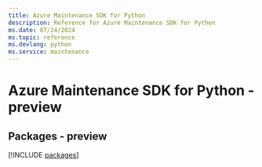 ```yaml
---
title: Azure Maintenance SDK for Python
description: Reference for Azure Maintenance SDK for Python
ms.date: 07/24/2024
ms.topic: reference
ms.devlang: python
ms.service: maintenance
---
```

# Azure Maintenance SDK for Python - preview
## Packages - preview
[!INCLUDE [packages](maintenance-index.md)]